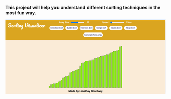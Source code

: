 **This project will help you understand different sorting techniques in the most fun way.**

<img width="943" alt="image" src="https://github.com/lakshay-bh/SortED/blob/main/SortED/img/Screenshot%202023-11-01%20141227.png">
